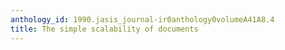 ```yaml
---
anthology_id: 1990.jasis_journal-ir0anthology0volumeA41A8.4
title: The simple scalability of documents
---
```

